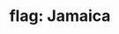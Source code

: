 ---
layout: smileys&emotion
title: "flag: Jamaica"
emoji: flag_jamaica
permalink: 🇯🇲.html
image: assets/img/3moji/flag_jamaica.png
---